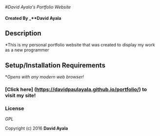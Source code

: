 #_David Ayala's Portfolio Website_

#### Created By _**David Ayala

## Description

*This is my personal portfolio website that was created to display my work as a new programmer

## Setup/Installation Requirements

*_Opens with any modern web browser!_

### [Click here] (https://davidpaulayala.github.io/portfolio/) to visit my site!

### License

*GPL*

Copyright (c) 2016 **David Ayala**
